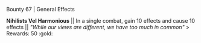 Bounty 67 | General Effects

**Nihilists Vel Harmonious** || In a single combat, gain 10
effects and cause 10 effects || *"While our views are different, we
have too much in common"* > Rewards: 50 :gold:
